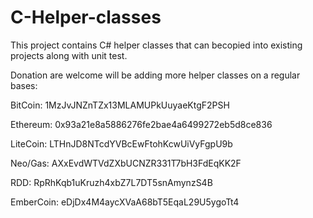 # C-Helper-classes

This project contains C# helper classes that can becopied into existing projects along with unit test.

Donation are welcome will be adding more helper classes on a regular bases:

BitCoin:  1MzJvJNZnTZx13MLAMUPkUuyaeKtgF2PSH

Ethereum: 0x93a21e8a5886276fe2bae4a6499272eb5d8ce836

LiteCoin: LTHnJD8NTcdYVBcEwFtohKcwUiVyFgpU9b

Neo/Gas: AXxEvdWTVdZXbUCNZR331T7bH3FdEqKK2F

RDD: RpRhKqb1uKruzh4xbZ7L7DT5snAmynzS4B

EmberCoin: eDjDx4M4aycXVaA68bT5EqaL29U5ygoTt4


